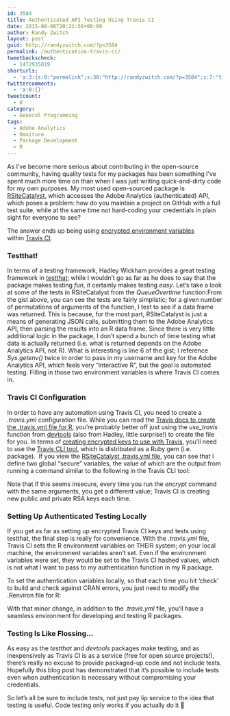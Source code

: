 ```yaml
---
id: 3584
title: Authenticated API Testing Using Travis CI
date: 2015-08-06T20:21:50+00:00
author: Randy Zwitch
layout: post
guid: http://randyzwitch.com/?p=3584
permalink: /authentication-travis-ci/
tweetbackscheck:
  - 1472935819
shorturls:
  - 'a:3:{s:9:"permalink";s:30:"http://randyzwitch.com/?p=3584";s:7:"tinyurl";s:26:"http://tinyurl.com/o3twqla";s:4:"isgd";s:19:"http://is.gd/gr78tN";}'
twittercomments:
  - 'a:0:{}'
tweetcount:
  - 0
category:
  - General Programming
tags:
  - Adobe Analytics
  - Omniture
  - Package Development
  - R
---
```

As I&#8217;ve become more serious about contributing in the open-source community, having quality tests for my packages has been something I&#8217;ve spent much more time on than when I was just writing quick-and-dirty code for my own purposes. My most used open-sourced package is [RSiteCatalyst](http://randyzwitch.com/tag/rsitecatalyst/), which accesses the Adobe Analytics (authenticated) API, which poses a problem: how do you maintain a project on GitHub with a full test suite, while at the same time not hard-coding your credentials in plain sight for everyone to see?

The answer ends up being using <a href="http://docs.travis-ci.com/user/environment-variables/#Encrypted-Variables" target="_blank">encrypted environment variables</a> within [Travis CI](https://travis-ci.org/).

### Testthat!

In terms of a testing framework, Hadley Wickham provides a great testing framework in [testthat](https://github.com/hadley/testthat); while I wouldn&#8217;t go as far as he does to say that the package makes testing _fun_, it certainly makes testing _easy_. Let&#8217;s take a look at some of the tests in RSiteCatalyst from the _QueueOvertime_ function:From the gist above, you can see the tests are fairly simplistic; for a given number of permutations of arguments of the function, I test to see if a data frame was returned. This is because, for the most part, RSiteCatalyst is just a means of generating JSON calls, submitting them to the Adobe Analytics API, then parsing the results into an R data frame. Since there is very little additional logic in the package, I don&#8217;t spend a bunch of time testing what data is actually returned (i.e. what is returned depends on the Adobe Analytics API, not R). What is interesting is line 6 of the gist; I reference _Sys.getenv()_ twice in order to pass in my username and key for the Adobe Analytics API, which feels very &#8220;interactive R&#8221;, but the goal is automated testing. Filling in those two environment variables is where Travis CI comes in.

### Travis CI Configuration

In order to have any automation using Travis CI, you need to create a _.travis.yml_ configuration file. While you can read the [Travis docs to create the .travis.yml file for R](http://docs.travis-ci.com/user/languages/r/), you&#8217;re probably better off just using the _use_travis_ function from [devtools](https://github.com/hadley/devtools) (also from Hadley, little surprise!) to create the file for you. In terms of [creating encrypted keys to use with Travis](http://docs.travis-ci.com/user/encryption-keys/), you&#8217;ll need to use the [Travis CLI tool](https://github.com/travis-ci/travis.rb), which is distributed as a Ruby gem (i.e. package).  If you view the [RSiteCatalyst .travis.yml file](https://github.com/randyzwitch/RSiteCatalyst/blob/master/.travis.yml), you can see that I define two global &#8220;secure&#8221; variables, the value of which are the output from running a command similar to the following in the Travis CLI tool:

Note that if this seems insecure, every time you run the _encrypt_ command with the same arguments, you get a different value; Travis CI is creating new public and private RSA keys each time.





### Setting Up Authenticated Testing Locally

If you get as far as setting up encrypted Travis CI keys and tests using testthat, the final step is really for convenience. With the _.travis.yml_ file, Travis CI sets the R environment variables on THEIR system; on your local machine, the environment variables aren&#8217;t set. Even if the environment variables were set, they would be set to the Travis CI hashed values, which is not what I want to pass to my authentication function in my R package.

To set the authentication variables locally, so that each time you hit &#8216;check&#8217; to build and check against CRAN errors, you just need to modify the .Renviron file for R:

With that minor change, in addition to the _.travis.yml_ file, you&#8217;ll have a seamless environment for developing and testing R packages.

### Testing Is Like Flossing&#8230;

As easy as the _testthat_ and _devtools_ packages make testing, and as inexpensively as Travis CI is as a service (free for open source projects!), there&#8217;s really no excuse to provide packaged-up code and not include tests. Hopefully this blog post has demonstrated that it&#8217;s possible to include tests even when authentication is necessary without compromising your credentials.

So let&#8217;s all be sure to include tests, not just pay lip service to the idea that testing is useful. Code testing only works if you actually do it 🙂
